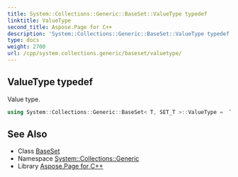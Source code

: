 ```yaml
---
title: System::Collections::Generic::BaseSet::ValueType typedef
linktitle: ValueType
second_title: Aspose.Page for C++
description: 'System::Collections::Generic::BaseSet::ValueType typedef. Value type in C++.'
type: docs
weight: 2700
url: /cpp/system.collections.generic/baseset/valuetype/
---
```

## ValueType typedef


Value type.

```cpp
using System::Collections::Generic::BaseSet< T, SET_T >::ValueType =  T
```

## See Also

* Class [BaseSet](../)
* Namespace [System::Collections::Generic](../../)
* Library [Aspose.Page for C++](../../../)
